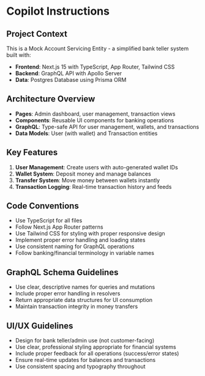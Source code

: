 # Copilot Instructions

<!-- Use this file to provide workspace-specific custom instructions to Copilot. For more details, visit https://code.visualstudio.com/docs/copilot/copilot-customization#_use-a-githubcopilotinstructionsmd-file -->

## Project Context
This is a Mock Account Servicing Entity - a simplified bank teller system built with:
- **Frontend**: Next.js 15 with TypeScript, App Router, Tailwind CSS
- **Backend**: GraphQL API with Apollo Server
- **Data**: Postgres Database using Prisma ORM

## Architecture Overview
- **Pages**: Admin dashboard, user management, transaction views
- **Components**: Reusable UI components for banking operations
- **GraphQL**: Type-safe API for user management, wallets, and transactions
- **Data Models**: User (with wallet) and Transaction entities

## Key Features
1. **User Management**: Create users with auto-generated wallet IDs
2. **Wallet System**: Deposit money and manage balances
3. **Transfer System**: Move money between wallets instantly
4. **Transaction Logging**: Real-time transaction history and feeds

## Code Conventions
- Use TypeScript for all files
- Follow Next.js App Router patterns
- Use Tailwind CSS for styling with proper responsive design
- Implement proper error handling and loading states
- Use consistent naming for GraphQL operations
- Follow banking/financial terminology in variable names

## GraphQL Schema Guidelines
- Use clear, descriptive names for queries and mutations
- Include proper error handling in resolvers
- Return appropriate data structures for UI consumption
- Maintain transaction integrity in money transfers

## UI/UX Guidelines
- Design for bank teller/admin use (not customer-facing)
- Use clear, professional styling appropriate for financial systems
- Include proper feedback for all operations (success/error states)
- Ensure real-time updates for balances and transactions
- Use consistent spacing and typography throughout
